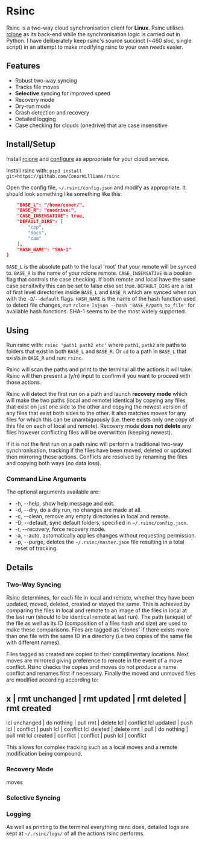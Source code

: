# Rsinc

Rsinc is a two-way cloud synchronisation client for **Linux**. Rsinc utilises [rclone](https://github.com/ncw/rclone) as its back-end while the synchronisation logic is carried out in Python. I have deliberately keep rsinc's source succinct (\~460 sloc, single script) in an attempt to make modifying rsinc to your own needs easier.

## Features

* Robust two-way syncing 
* Tracks file moves
* **Selective** syncing for improved speed
* Recovery mode
* Dry-run mode 
* Crash detection and recovery
* Detailed logging
* Case checking for clouds (onedrive) that are case insensitive

## Install/Setup

Install [rclone](https://github.com/ncw/rclone) and [configure](https://rclone.org/docs/) as appropriate for your cloud service.

Install rsinc with: `pip3 install git+https://github.com/ConorWilliams/rsinc` 

Open the config file, `~/.rsinc/config.json` and modify as appropriate. It should look something like something like this:

```json {
    "BASE_L": "/home/conor/",
    "BASE_R": "onedrive:",
    "CASE_INSENSATIVE": true,
    "DEFAULT_DIRS": [
        "cpp",
        "docs",
        "cam"
    ],
    "HASH_NAME": "SHA-1"
}
```

`BASE_L` is the absolute path to the local 'root' that your remote will be synced to. `BASE_R` is the name of your rclone remote. `CASE_INSENSATIVE` is a boolian flag that controls the case checking. If both remote and local have the same case sensitivity this can be set to false else set true. `DEFAULT_DIRS` are a list of first level directories inside `BASE_L` and `BASE_R` which are synced when run with the `-D`/`--default` flags. `HASH_NAME` is the name of the hash function used to detect file changes, run `rclone lsjson --hash 'BASE_R/path_to_file'` for available hash functions. SHA-1 seems to be the most widely supported.

## Using

Run rsinc with: `rsinc 'path1 path2 etc'` where `path1`, `path2` are paths to folders that exist in both `BASE_L` and `BASE_R`. Or `cd` to a path in `BASE_L` that exists in `BASE_R` and run: `rsinc`.

Rsinc will scan the paths and print to the terminal all the actions it will take. Rsinc will then present a (y/n) input to confirm if you want to proceed with those actions.

Rsinc will detect the first run on a path and launch **recovery mode** which will make the two paths (local and remote) identical by copying any files that exist on just one side to the other and copying the newest version of any files that exist both sides to the other. It also matches moves for any files for which this can be unambiguously (i.e. there exists only one copy of this file on each of local and remote). Recovery mode **does not delete** any files however conflicting files will be overwritten (keeping newest).

If it is not the first run on a path rsinc will perform a traditional two-way synchronisation, tracking if the files have been moved, deleted or updated then mirroring these actions. Conflicts are resolved by renaming the files and copying both ways (no data loss).  

### Command Line Arguments

The optional arguments available are:

*  -h, --help, show help message and exit.
*  -d, --dry, do a dry run, no changes are made at all.
*  -c, --clean, remove any empty directories in local and remote.
*  -D, --default, sync default folders, specified in `~/.rsinc/config.json`.
*  -r, --recovery, force recovery mode.
*  -a, --auto, automatically applies changes without requesting permission.
*  -p, --purge, deletes the `~/.rsinc/master.json` file resulting in a total reset of tracking.

## Details

### Two-Way Syncing

Rsinc determines, for each file in local and remote, whether they have been updated, moved, deleted, created or stayed the same. This is achieved by comparing the files in local and remote to an image of the files in local at the last run (should to be identical remote at last run). The path (unique) of the file as well as its ID (composition of a files hash and size) are used to make these comparisons. Files are tagged as 'clones' if there exists more than one file with the same ID in a directory (i.e two copies of the same file with different names).

Files tagged as created are copied to their complimentary locations. Next moves are mirrored giving preference to remote in the event of a move conflict. Rsinc checks the copies and moves do not produce a name conflict and renames first if necessary. Finally the moved and unmoved files are modified according according to:

x | rmt unchanged | rmt updated | rmt deleted | rmt created
-----------------------------------------------------------
lcl unchanged   | do nothing    | pull rmt  | delete lcl    | conflict
lcl updated     | push lcl      | conflict  | push lcl      | conflict
lcl deleted     | delete rmt    | pull      | do nothing    | pull rmt
lcl created     | conflict      | conflict  | push lcl      | conflict

This allows for complex tracking such as a local moves and a remote modification being compound.


### Recovery Mode

moves 

### Selective Syncing

### Logging

As well as printing to the terminal everything rsinc does, detailed logs are kept at `~/.rsinc/logs/` of all the actions rsinc performs.
